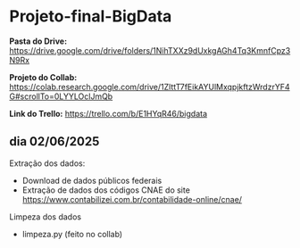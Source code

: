 # Projeto-final-BigData

**Pasta do Drive:**
https://drive.google.com/drive/folders/1NihTXXz9dUxkgAGh4Tq3KmnfCpz3N9Rx

**Projeto do Collab:**
https://colab.research.google.com/drive/1ZlttT7fEikAYUlMxqpjkftzWrdzrYF4G#scrollTo=0LYYLOclJmQb

**Link do Trello:**
https://trello.com/b/E1HYqR46/bigdata

## dia 02/06/2025

Extração dos dados:
- Download de dados públicos federais
- Extração de dados dos códigos CNAE do site https://www.contabilizei.com.br/contabilidade-online/cnae/

Limpeza dos dados
- limpeza.py (feito no collab)